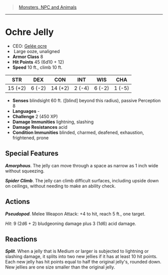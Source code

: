 ﻿---
!MonsterItem
Family: MonsterVO
Type: ooze
Size: Large
Alignment: unaligned
ArmorClass: 8
HitPoints: 45 (6d10 + 12)
Speed: 10 ft., climb 10 ft.
Strength: 15 (+2)
Dexterity: ' 6 (-2)'
Constitution: 14 (+2)
Intelligence: ' 2 (-4)'
Wisdom: ' 6 (-2)'
Charisma: ' 1 (-5)'
DamageImmunities: lightning, slashing
ConditionImmunities: blinded, charmed, deafened, exhaustion, frightened, prone
DamageResistances: acid
Senses: blindsight 60 ft. ([blind] beyond this radius), passive Perception 8
Languages: '-'
Challenge: 2 (450 XP)
Id: monsters_vo.md#ochre-jelly
ParentLink: monsters_vo.md#monsters-npc-and-animals
Name: Ochre Jelly
ParentName: Monsters, NPC and Animals
NameLevel: 1
AltName: '[Gelée ocre](hd_monsters_gelee_ocre.md)'
Attributes: {}
AttributesDictionary: >+
  {}

---
> [Monsters, NPC and Animals](srd_monsters.md)

---

# Ochre Jelly

- CEO: [Gelée ocre](hd_monsters_gelee_ocre.md)
-  Large ooze, unaligned
- **Armor Class** 8
- **Hit Points** 45 (6d10 + 12)
- **Speed** 10 ft., climb 10 ft.

|STR|DEX|CON|INT|WIS|CHA|
|---|---|---|---|---|---|
|15 (+2)| 6 (-2)|14 (+2)| 2 (-4)| 6 (-2)| 1 (-5)|

- **Senses** blindsight 60 ft. ([blind] beyond this radius), passive Perception 8
- **Languages** -
- **Challenge** 2 (450 XP)
- **Damage Immunities** lightning, slashing
- **Damage Resistances** acid
- **Condition Immunities** blinded, charmed, deafened, exhaustion, frightened, prone

## Special Features

**_Amorphous_**. The jelly can move through a space as narrow as 1 inch wide without squeezing.

**_Spider Climb_**. The jelly can climb difficult surfaces, including upside down on ceilings, without needing to make an ability check.

## Actions

**_Pseudopod_**. Melee Weapon Attack: +4 to hit, reach 5 ft., one target.

_Hit_: 9 (2d6 + 2) bludgeoning damage plus 3 (1d6) acid damage.

## Reactions

**_Split_**. When a jelly that is Medium or larger is subjected to lightning or slashing damage, it splits into two new jellies if it has at least 10 hit points. Each new jelly has hit points equal to half the original jelly's, rounded down. New jellies are one size smaller than the original jelly.

